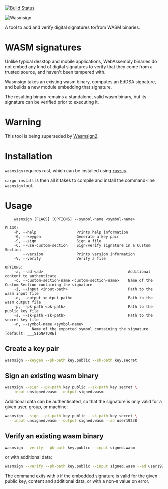 [![Build Status](https://travis-ci.org/jedisct1/wasmsign.svg?branch=master)](https://travis-ci.org/jedisct1/wasmsign?branch=master)

![Wasmsign](https://raw.github.com/jedisct1/wasmsign/master/logo.png)

A tool to add and verify digital signatures to/from WASM binaries.

# WASM signatures

Unlike typical desktop and mobile applications, WebAssembly binaries do not embed any kind of digital signatures to verify that they come from a trusted source, and haven't been tampered with.

Wasmsign takes an existing wasm binary, computes an EdDSA signature, and builds a new module embedding that signature.

The resulting binary remains a standalone, valid wasm binary, but its signature can be verified prior to executing it.

# Warning

This tool is being superseded by [Wasmsign2](https://github.com/wasm-signatures/wasmsign2).

# Installation

`wasmsign` requires rust, which can be installed using [`rustup`](https://rustup.rs/).

`cargo install` is then all it takes to compile and install the command-line `wasmsign` tool.

# Usage

```text
    wasmsign [FLAGS] [OPTIONS] --symbol-name <symbol-name>

FLAGS:
    -h, --help                  Prints help information
    -G, --keygen                Generate a key pair
    -S, --sign                  Sign a file
    -C, --use-custom-section    Sign/verify signature in a Custom Section
        --version               Prints version information
    -V, --verify                Verify a file

OPTIONS:
    -a, --ad <ad>                                      Additional content to authenticate
    -c, --custom-section-name <custom-section-name>    Name of the Custom Section containing the signature
    -i, --input <input-path>                           Path to the wasm input file
    -o, --output <output-path>                         Path to the wasm output file
    -p, --pk-path <pk-path>                            Path to the public key file
    -s, --sk-path <sk-path>                            Path to the secret key file
    -n, --symbol-name <symbol-name>
            Name of the exported symbol containing the signature [default: ___SIGNATURE]
```

## Create a key pair

```sh
wasmsign --keygen --pk-path key.public --sk-path key.secret
```

## Sign an existing wasm binary

```sh
wasmsign --sign --pk-path key.public --sk-path key.secret \
  --input unsigned.wasm --output signed.wasm
```

Additional data can be authenticated, so that the signature is only valid for a given user, group, or machine:

```sh
wasmsign --sign --pk-path key.public --sk-path key.secret \
  --input unsigned.wasm --output signed.wasm --ad user19238
```

## Verify an existing wasm binary

```sh
wasmsign --verify --pk-path key.public --input signed.wasm
```

or with additional data:

```sh
wasmsign --verify --pk-path key.public --input signed.wasm --ad user19238
```

The command exits with `0` if the embedded signature is valid for the given public key, content and additional data, or with a non-`0` value on error.
